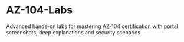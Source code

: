 # AZ-104-Labs
Advanced hands-on labs for mastering AZ-104 certification with portal screenshots, deep explanations and security scenarios
